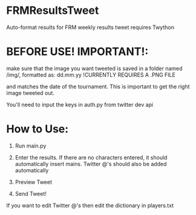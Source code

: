 # FRMResultsTweet
Auto-format results for FRM weekly results tweet
requires Twython


# BEFORE USE! IMPORTANT!:

make sure that the image you want tweeted is saved in a folder named /img/, formatted as:
dd.mm.yy
!CURRENTLY REQUIRES A .PNG FILE

and matches the date of the tournament. This is important to get the right image tweeted out.

You'll need to input the keys in auth.py from twitter dev api 


# How to Use:

1) Run main.py

2) Enter the results. If there are no characters entered, it should automatically insert mains.
   Twitter @'s should also be added automatically

3) Preview Tweet

4) Send Tweet!

If you want to edit Twitter @'s then edit the dictionary in players.txt
